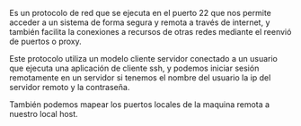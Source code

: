 Es un protocolo de red que se ejecuta en el puerto 22 que nos permite acceder a un sistema de forma segura y remota a través de internet, y también facilita la conexiones a recursos de otras redes mediante el reenvió de puertos o proxy.

Este protocolo utiliza un modelo cliente servidor conectado a un usuario que ejecuta una aplicación de cliente ssh, y podemos iniciar sesión remotamente en un servidor si tenemos el nombre del usuario la ip del servidor remoto y la contraseña.

También podemos mapear los puertos locales de la maquina remota a nuestro local host.